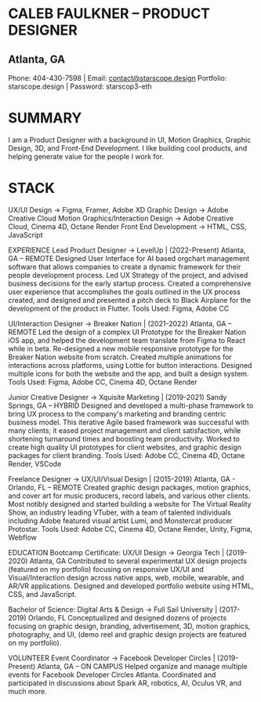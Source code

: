 # CALEB FAULKNER – PRODUCT DESIGNER
## Atlanta, GA

Phone: 404-430-7598 | Email: contact@starscope.design
Portfolio: starscope.design | Password: starscop3-eth


# SUMMARY
I am a Product Designer with a background in UI, Motion Graphics, Graphic Design, 3D, and Front-End Development. 
I like building cool products, and helping generate value for the people I work for.


# STACK
UX/UI Design → Figma, Framer, Adobe XD
Graphic Design → Adobe Creative Cloud
Motion Graphics/Interaction Design → Adobe Creative Cloud, Cinema 4D, Octane Render
Front End Development → HTML, CSS, JavaScript


EXPERIENCE
Lead Product Designer → LevelUp | (2022-Present) Atlanta, GA – REMOTE
Designed User Interface for AI based orgchart management software that allows companies to create a dynamic framework for their people development process. Led UX Strategy of the project, and advised business decisions for the early startup process. Created a comprehensive user experience that accomplishes the goals outlined in the UX process created, and designed and presented a pitch deck to Black Airplane for the development of the product in Flutter.
Tools Used: Figma, Adobe CC

UI/Interaction Designer → Breaker Nation | (2021-2022) Atlanta, GA – REMOTE
Led the design of a complex UI Prototype for the Breaker Nation iOS app, and helped the development team translate from Figma to React while in beta. Re-designed a new mobile responsive prototype for the Breaker Nation website from scratch. Created multiple animations for interactions across platforms, using Lottie for button interactions. Designed multiple icons for both the website and the app, and built a design system.
Tools Used: Figma, Adobe CC, Cinema 4D, Octane Render

Junior Creative Designer → Xquisite Marketing | (2019-2021) Sandy Springs, GA – HYBRID
Designed and developed a multi-phase framework to bring UX process to the company's marketing and branding centric business model. This iterative Agile based framework was successful with many clients; it eased project management and client satisfaction, while shortening turnaround times and boosting team productivity. Worked to create high quality UI prototypes for client websites, and graphic design packages for client branding.
Tools Used: Adobe CC, Cinema 4D, Octane Render, VSCode

Freelance Designer → UX/UI/Visual Design | (2015-2019) Atlanta, GA - Orlando, FL – REMOTE
Created graphic design packages, motion graphics, and cover art for music producers, record labels, and various other clients. Most notibly designed and started building a website for The Virtual Reality Show, an industry leading VTuber, with a team of talented individuals including Adobe featured visual artist Lumi, and Monstercat producer Protostar. 
Tools Used: Adobe CC, Cinema 4D, Octane Render, Unity, Figma, Webflow



EDUCATION
Bootcamp Certificate: UX/UI Design → Georgia Tech | (2019-2020) Atlanta, GA
Contributed to several experimental UX design projects (featured on my portfolio) focusing on responsive UX/UI and Visual/Interaction design across native apps, web, mobile, wearable, and AR/VR applications. Designed and developed portfolio website using HTML, CSS, and JavaScript.

Bachelor of Science: Digital Arts & Design → Full Sail University | (2017-2019) Orlando, FL
Conceptualized and designed dozens of projects focusing on graphic design, branding, advertisement, 3D, motion graphics, photography, and UI, (demo reel and graphic design projects are featured on my portfolio).



VOLUNTEER
Event Coordinator → Facebook Developer Circles | (2019-Present) Atlanta, GA – ON CAMPUS
Helped organize and manage multiple events for Facebook Developer Circles Atlanta. Coordinated and participated in discussions about Spark AR, robotics, AI, Oculus VR, and much more.
